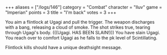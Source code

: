 +++
aliases = ["/logs/146"]
category = "Combat"
character = "Iluv"
game = "Imperian"
points = 3
title = "I'm back"
votes = 3
+++

You aim a flintlock at Ugagi and pull the trigger.
The weapon discharges with a bang, releasing a cloud of smoke.
The shot strikes true, tearing through Ugagi's body.
(((Ugagi. HAS BEEN SLAIN!)))
You have slain Ugagi.
You reach over to comfort Ugagi as he falls to the pk level of Scintillating.

Flintlock kills should have a unique deathsight message.